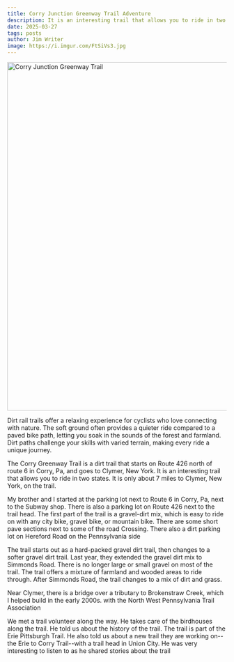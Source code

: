 ```yaml
---
title: Corry Junction Greenway Trail Adventure
description: It is an interesting trail that allows you to ride in two  states. 
date: 2025-03-27
tags: posts
author: Jim Writer
image: https://i.imgur.com/FtSiVs3.jpg
---
```


<img src="https://i.imgur.com/a0n9Z6q.gif" alt="Corry Junction Greenway Trail" class="img-fluid" style="width: 800px; margin: 0 auto;">



Dirt rail trails offer a relaxing experience for cyclists who love connecting with  nature. The soft ground often provides a quieter ride compared to a paved bike path, letting you soak in the sounds of the forest and  farmland. Dirt paths challenge your skills with varied terrain, making every ride a unique  journey.

The Corry Greenway Trail is a dirt trail that starts on Route 426 north of route 6 in Corry, Pa, and goes to  Clymer, New York. It is an interesting trail that allows you to ride in two  states. It is only about 7 miles to Clymer, New York, on the  trail.

My brother and I started at the parking lot next to Route 6 in Corry, Pa, next to the Subway  shop. There is also a parking lot on Route 426 next to the trail  head. The first part of the trail is a gravel-dirt mix, which is easy to ride on with any city bike, gravel bike, or mountain  bike. There are some short pave sections next to some of the road  Crossing. There also a dirt parking lot on Hereford Road on the Pennsylvania  side

The trail starts out as a hard-packed gravel dirt trail, then changes to a softer gravel dirt  trail. Last year, they extended the gravel dirt mix to  Simmonds Road. There is no longer large or small gravel on most of the  trail. The trail offers a mixture of farmland and wooded areas to ride  through. After Simmonds Road, the trail changes to a mix of dirt and  grass.

Near Clymer, there is a bridge over a tributary to Brokenstraw Creek, which I helped build in the early  2000s. with the North West Pennsylvania Trail Association

We met a trail volunteer along the  way. He takes care of the birdhouses along the  trail. He told us about the history of the  trail. The trail is part of the Erie Pittsburgh  Trail. He also told us about a new trail they are working on--the Erie to Corry Trail--with a trail head in Union  City. He was very interesting to listen to as he shared stories about the  trail